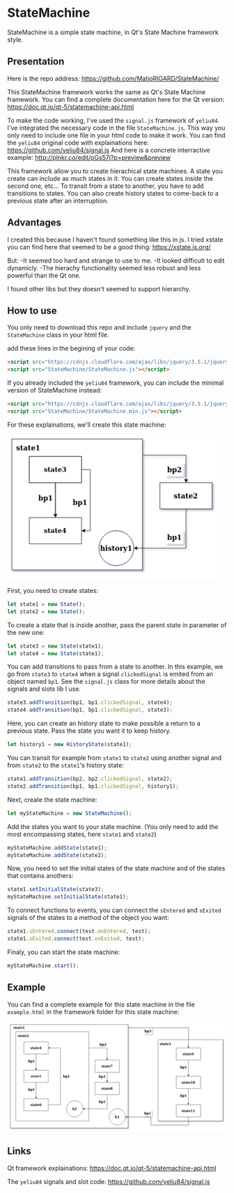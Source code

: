 # StateMachine
StateMachine is a simple state machine, in Qt's State Machine framework style.


## Presentation

Here is the repo address:
https://github.com/MatioRIGARD/StateMachine/

This StateMachine framework works the same as Qt's State Machine framework. You can find a complete documentation here for the Qt version:
https://doc.qt.io/qt-5/statemachine-api.html

To make the code working, I've used the `signal.js` framework of `yeliu84`. I've integrated the necessary code in the file `StateMachine.js`. This way you only need to include one file in your html code to make it work.
You can find the `yeliu84` original code with explainations here:
https://github.com/yeliu84/signal.js
And here is a concrete interractive example:
http://plnkr.co/edit/pGs57j?p=preview&preview

This framework allow you to create hierachical state machines.
A state you create can include as much states in it. You can create states inside the second one, etc...
To transit from a state to another, you have to add transitions to states.
You can also create history states to come-back to a previous state after an interruption.

## Advantages

I created this because I haven't found something like this in js.
I tried xstate you can find here that seemed to be a good thing:
https://xstate.js.org/

But:
-It seemed too hard and strange to use to me.
-It looked difficult to edit dynamicly.
-The hierachy functionality seemed less robust and less powerful than the Qt one.

I found other libs but they doesn't seemed to support hierarchy.

## How to use

You only need to download this repo and include `jquery` and the `StateMachine` class in your html file.

add these lines in the begining of your code:

```html
<script src="https://cdnjs.cloudflare.com/ajax/libs/jquery/3.5.1/jquery.min.js"></script>
<script src="StateMachine/StateMachine.js"></script>
```

If you already included the `ỳeliu84` framework, you can include the minimal version of StateMachine instead:

```html
<script src="https://cdnjs.cloudflare.com/ajax/libs/jquery/3.5.1/jquery.min.js"></script>
<script src="StateMachine/StateMachine.min.js"></script>
```

For these explainations, we'll create this state machine:

![StateMachine example](stateMachineHowToUseDrawing.png)


First, you need to create states:

```javascript
let state1 = new State();
let state2 = new State();
```

To create a state that is inside another, pass the parent state in parameter of the new one:

```javascript
let state3 = new State(state1);
let state4 = new State(state1);
```

You can add transitions to pass from a state to another. In this example, we go from `state3` to `state4` when a signal `clickedSignal` is emited from an object named `bp1`. See the `signal.js` class for more details about the signals and slots lib I use.

```javascript
state3.addTransition(bp1, bp1.clickedSignal, state4);
state4.addTransition(bp1, bp1.clickedSignal, state3);
```

Here, you can create an history state to make possible a return to a previous state. Pass the state you want it to keep history.

```javascript
let history1 = new HistoryState(state1);
```

You can transit for example from `state1` to `state2` using another signal and from `state2` to the `state1`'s history state:

```javascript
state1.addTransition(bp2, bp2.clickedSignal, state2);
state2.addTransition(bp1, bp1.clickedSignal, history1);
```

Next, create the state machine:

```javascript
let myStateMachine = new StateMachine();
```

Add the states you want to your state machine. (You only need to add the most encompassing states, here `state1` and `state2`)

```javascript
myStateMachine.addState(state1);
myStateMachine.addState(state2);
```

Now, you need to set the initial states of the state machine and of the states that contains anothers:

```javascript
state1.setInitialState(state3);
myStateMachine.setInitialState(state1);
```

To connect functions to events, you can connect the `sEntered` and `sExited` signals of the states to a method of the object you want:

```javascript
state1.sEntered.connect(test.onEntered, test);
state1.sExited.connect(test.onExited, test);
```

Finaly, you can start the state machine:

```javascript
myStateMachine.start();
```

## Example

You can find a complete example for this state machine in the file `example.html` in the framework folder for this state machine:

![StateMachine example](https://github.com/MatioRIGARD/StateMachine/blob/master/stateMachineDrawing.png)

## Links

Qt framework explainations:
https://doc.qt.io/qt-5/statemachine-api.html

The `yeliu84` signals and slot code:
https://github.com/yeliu84/signal.js

